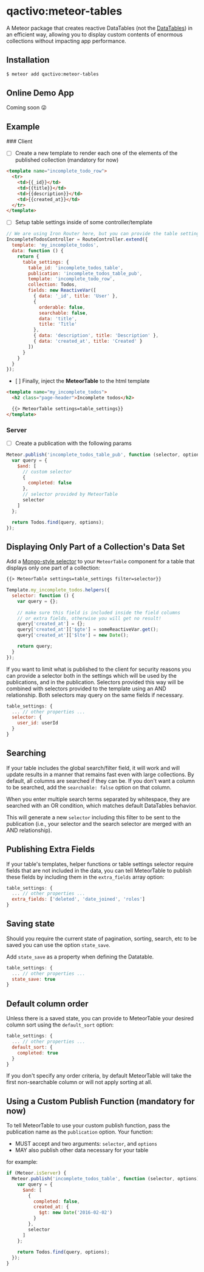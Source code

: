 qactivo:meteor-tables
=====================

A Meteor package that creates reactive DataTables (not the [DataTables](http://datatables.net/)) in an efficient way, allowing you to display custom contents of enormous collections without impacting app performance.

## Installation

```bash
$ meteor add qactivo:meteor-tables
```

## Online Demo App

Coming soon :stuck_out_tongue_winking_eye:

## Example

### Client

- [ ] Create a new template to render each one of the elements of the published collection (mandatory for now)
```html
<template name="incomplete_todo_row">
  <tr>
    <td>{{_id}}</td>
    <td>{{title}}</td>
    <td>{{description}}</td>
    <td>{{created_at}}</td>
  </tr>
</template>
```

- [ ] Setup table settings inside of some controller/template
```javascript
// We are using Iron Router here, but you can provide the table settings righ in the template
IncompleteTodosController = RouteController.extend({
  template: 'my_incomplete_todos',
  data: function () {
    return {
      table_settings: {
        table_id: 'incomplete_todos_table',
        publication: 'incomplete_todos_table_pub',
        template: 'incomplete_todo_row',
        collection: Todos,
        fields: new ReactiveVar([
          { data: '_id', title: 'User' },
          {
            orderable: false,
            searchable: false,
            data: 'title', 
            title: 'Title'
          },
          { data: 'description', title: 'Description' },
          { data: 'created_at', title: 'Created' }  
        ])
      }
    }
  }
});
```

- [ ] Finally, inject the **MeteorTable** to the html template

```html
<template name="my_incomplete_todos">
  <h2 class="page-header">Incomplete todos</h2>

  {{> MeteorTable settings=table_settings}}
</template>
```

### Server 

- [ ] Create a publication with the following params
```javascript
Meteor.publish('incomplete_todos_table_pub', function (selector, options) {
  var query = {
    $and: [
      // custom selector
      {
        completed: false
      },
      // selector provided by MeteorTable
      selector
    ]
  };

  return Todos.find(query, options);
});
```

## Displaying Only Part of a Collection's Data Set

Add a [Mongo-style selector](https://docs.meteor.com/#/full/selectors) to your `MeteorTable` component for a table that displays only one part of a collection:

```html
{{> MeteorTable settings=table_settings filter=selector}}
```

```js
Template.my_incomplete_todos.helpers({
  selector: function () {    
    var query = {};
    
    // make sure this field is included inside the field columns 
    // or extra fields, otherwise you will get no result!
    query['created_at'] = {};
    query['created_at']['$gte'] = someReactiveVar.get();
    query['created_at']['$lte'] = new Date();

    return query;
  }
});
```

If you want to limit what is published to the client for security reasons you can provide a selector both in the settings which will be used by the publications, and in the publication. Selectors provided this way will be combined with selectors provided to the template using an AND relationship. Both selectors may query on the same fields if necessary.

```js
table_settings: {
  ... // other properties ...
  selector: {
    user_id: userId
  }
}
```

## Searching

If your table includes the global search/filter field, it will work and will update results in a manner that remains fast even with large collections. By default, all columns are searched if they can be. If you don't want a column to be searched, add the `searchable: false` option on that column.

When you enter multiple search terms separated by whitespace, they are searched with an OR condition, which matches default DataTables behavior.

This will generate a new `selector` including this filter to be sent to the publication (i.e., your selector and the search selector are merged with an AND relationship).

## Publishing Extra Fields

If your table's templates,  helper functions or table settings selector require fields that are not included in the data, you can tell MeteorTable to publish these fields by including them in the `extra_fields` array option:

```js
table_settings: {
  ... // other properties ...
  extra_fields: ['deleted', 'date_joined', 'roles']
}
```

## Saving state

Should you require the current state of pagination, sorting, search, etc to be saved you can use the option `state_save`.

Add `state_save` as a property when defining the Datatable.

```js
table_settings: {
  ... // other properties ...
  state_save: true
}
```

## Default column order

Unless there is a saved state, you can provide to MeteorTable your desired column sort using the `default_sort` option:

```js
table_settings: {
  ... // other properties ...
  default_sort: {
    completed: true
  }
}
```
If you don't specify any order criteria, by default MeteorTable will take the first non-searchable column or will not apply sorting at all.

## Using a Custom Publish Function (mandatory for now)

To tell MeteorTable to use your custom publish function, pass the publication name as the `publication` option. Your function:

* MUST accept and two arguments: `selector`, and `options`
* MAY also publish other data necessary for your table

for example:

```js
if (Meteor.isServer) {
  Meteor.publish('incomplete_todos_table', function (selector, options) {
    var query = {
      $and: [
        {
          completed: false,
          created_at: {
            $gt: new Date('2016-02-02')
          }
        },
        selector
      ]
    };
    
    return Todos.find(query, options);
  });
}
```
